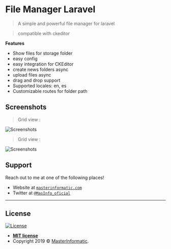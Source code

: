 # File Manager Laravel

> A simple and powerful file manager for laravel

> compatible with ckeditor

**Features**

- Show files for storage folder
- easy config
- easy integration for CKEditor
- create news folders async
- upload files async
- drag and drop support
- Supported locales: en, es
- Customizable routes for folder path

## Screenshots

> Grid view :

![Screenshots]()


> Grid view :

![Screenshots]()

## Support

Reach out to me at one of the following places!

- Website at <a href="http://masterinformatic.com" target="_blank">`masterinformatic.com`</a>
- Twitter at <a href="http://twitter.com/MasInfo_oficial" target="_blank">`@MasInfo_oficial`</a>


---


## License

[![License](http://img.shields.io/:license-mit-blue.svg?style=flat-square)](http://badges.mit-license.org)

- **[MIT license](http://opensource.org/licenses/mit-license.php)**
- Copyright 2019 © <a href="http://masterinformatic.com" target="_blank">MasterInformatic</a>.